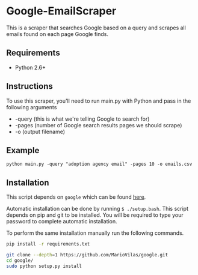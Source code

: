 Google-EmailScraper
===================

This is a scraper that searches Google based on a query and scrapes all
emails found on each page Google finds.

Requirements
------------
* Python 2.6+

Instructions
------------
To use this scraper, you'll need to run main.py with Python and pass in
the following arguments

* -query (this is what we're telling Google to search for)
* -pages (number of Google search results pages we should scrape)
* -o     (output filename) 

Example
-------
```
python main.py -query "adoption agency email" -pages 10 -o emails.csv
```

Installation
------------
This script depends on `google` which can be found [here](https://github.com/MarioVilas/google.git).

Automatic installation can be done by running `$ ./setup.bash`. This script depends on pip and git to be installed. You will be required to type your password to complete automatic installation.

To perform the same installation manually run the following commands.
```bash
pip install -r requirements.txt

git clone --depth=1 https://github.com/MarioVilas/google.git
cd google/
sudo python setup.py install
```
